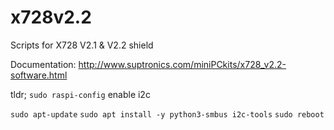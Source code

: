# x728v2.2
Scripts for X728 V2.1 & V2.2 shield

Documentation: http://www.suptronics.com/miniPCkits/x728_v2.2-software.html

tldr;
`sudo raspi-config` 
enable i2c

`sudo apt-update`
`sudo apt install -y python3-smbus i2c-tools`
`sudo reboot`
